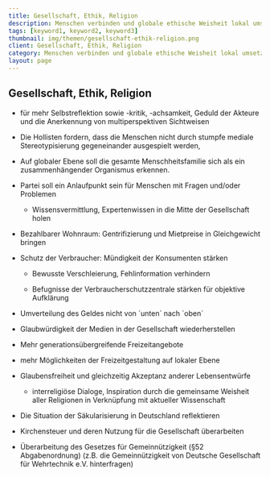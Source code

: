 ```yaml
---
title: Gesellschaft, Ethik, Religion
description: Menschen verbinden und globale ethische Weisheit lokal umsetzen
tags: [keyword1, keyword2, keyword3]
thumbnail: img/themen/gesellschaft-ethik-religion.png
client: Gesellschaft, Ethik, Religion
category: Menschen verbinden und globale ethische Weisheit lokal umsetzen
layout: page
---
```

## Gesellschaft, Ethik, Religion

-   für mehr Selbstreflektion sowie -kritik, -achsamkeit, Geduld der Akteure
    und die Anerkennung von multiperspektiven Sichtweisen

-   Die Hollisten fordern, dass die Menschen nicht durch stumpfe mediale
    Stereotypisierung gegeneinander ausgespielt werden,

-   Auf globaler Ebene soll die gesamte Menschheitsfamilie sich als ein
    zusammenhängender Organismus erkennen.

-   Partei soll ein Anlaufpunkt sein für Menschen mit Fragen und/oder
    Problemen

    -   Wissensvermittlung, Expertenwissen in die Mitte der Gesellschaft
        holen

-   Bezahlbarer Wohnraum: Gentrifizierung und Mietpreise in Gleichgewicht
    bringen

-   Schutz der Verbraucher: Mündigkeit der Konsumenten stärken

    -   Bewusste Verschleierung, Fehlinformation verhindern

    -   Befugnisse der Verbraucherschutzzentrale stärken für objektive
        Aufklärung

-   Umverteilung des Geldes nicht von ´unten´ nach ´oben´

-   Glaubwürdigkeit der Medien in der Gesellschaft wiederherstellen

-   Mehr generationsübergreifende Freizeitangebote

-   mehr Möglichkeiten der Freizeitgestaltung auf lokaler Ebene

-   Glaubensfreiheit und gleichzeitig Akzeptanz anderer Lebensentwürfe

    -   interreligiöse Dialoge, Inspiration durch die gemeinsame Weisheit
        aller Religionen in Verknüpfung mit aktueller Wissenschaft

-   Die Situation der Säkularisierung in Deutschland reflektieren

-   Kirchensteuer und deren Nutzung für die Gesellschaft überarbeiten

-   Überarbeitung des Gesetzes für Gemeinnützigkeit (§52 Abgabenordnung)
    (z.B. die Gemeinnützigkeit von Deutsche Gesellschaft für Wehrtechnik
    e.V. hinterfragen)